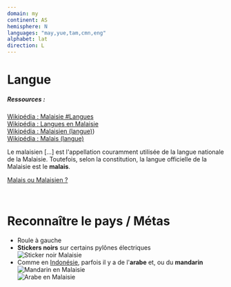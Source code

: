 ```yaml
---
domain: my
continent: AS
hemisphere: N
languages: "may,yue,tam,cmn,eng"
alphabet: lat
direction: L
---
```


# Langue

##### Ressources :

[Wikipédia : Malaisie #Langues](https://fr.wikipedia.org/wiki/Malaisie#Langues)  
[Wikipédia : Langues en Malaisie](https://fr.wikipedia.org/wiki/Langues_en_Malaisie)  
[Wikipédia : Malaisien (langue)](https://fr.wikipedia.org/wiki/Malaisien_(langue)))  
[Wikipédia : Malais (langue)](https://fr.wikipedia.org/wiki/Malais_(langue))  

Le malaisien \[...] est l'appellation couramment utilisée de la langue nationale de la Malaisie. Toutefois, selon la constitution, la langue officielle de la Malaisie est le **malais**.

[Malais ou Malaisien ?](https://petitesbullesdailleurs.fr/malais-ou-malaisien-20060620/)

<br/>

# Reconnaître le pays / Métas

- Roule à gauche
- **Stickers noirs** sur certains pylônes électriques  
  ![Sticker noir Malaisie](/images/countries/my/sticker_noir.png)
- Comme en [Indonésie](/flag/id), parfois il y a de l'**arabe** et, ou du **mandarin**  
  ![Mandarin en Malaisie](/images/countries/my/mandarin.png)  
  ![Arabe en Malaisie](/images/countries/my/arabe.png)  

